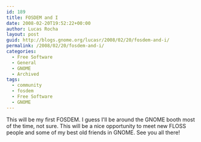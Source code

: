 ```yaml
---
id: 189
title: FOSDEM and I
date: 2008-02-20T19:52:22+00:00
author: Lucas Rocha
layout: post
guid: http://blogs.gnome.org/lucasr/2008/02/20/fosdem-and-i/
permalink: /2008/02/20/fosdem-and-i/
categories:
  - Free Software
  - General
  - GNOME
  - Archived
tags:
  - community
  - fosdem
  - Free Software
  - GNOME
---
```

This will be my first FOSDEM. I guess I'll be around the GNOME booth most of
the time, not sure. This will be a nice opportunity to meet new FLOSS people
and some of my best old friends in GNOME. See you all there!

